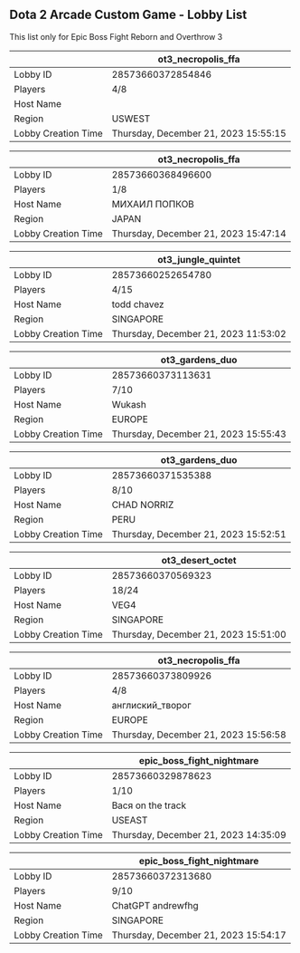 ## Dota 2 Arcade Custom Game - Lobby List

This list only for Epic Boss Fight Reborn and Overthrow 3

|  | ot3_necropolis_ffa |
| ------ | ------ |
| Lobby ID | 28573660372854846 |
| Players | 4/8 |
| Host Name | |NotTheTeacher| |
| Region | USWEST |
| Lobby Creation Time | Thursday, December 21, 2023 15:55:15 |


|  | ot3_necropolis_ffa |
| ------ | ------ |
| Lobby ID | 28573660368496600 |
| Players | 1/8 |
| Host Name | МИХАИЛ ПОПКОВ |
| Region | JAPAN |
| Lobby Creation Time | Thursday, December 21, 2023 15:47:14 |


|  | ot3_jungle_quintet |
| ------ | ------ |
| Lobby ID | 28573660252654780 |
| Players | 4/15 |
| Host Name | todd chavez |
| Region | SINGAPORE |
| Lobby Creation Time | Thursday, December 21, 2023 11:53:02 |


|  | ot3_gardens_duo |
| ------ | ------ |
| Lobby ID | 28573660373113631 |
| Players | 7/10 |
| Host Name | Wukash |
| Region | EUROPE |
| Lobby Creation Time | Thursday, December 21, 2023 15:55:43 |


|  | ot3_gardens_duo |
| ------ | ------ |
| Lobby ID | 28573660371535388 |
| Players | 8/10 |
| Host Name | CHAD NORRIZ |
| Region | PERU |
| Lobby Creation Time | Thursday, December 21, 2023 15:52:51 |


|  | ot3_desert_octet |
| ------ | ------ |
| Lobby ID | 28573660370569323 |
| Players | 18/24 |
| Host Name | VEG4 |
| Region | SINGAPORE |
| Lobby Creation Time | Thursday, December 21, 2023 15:51:00 |


|  | ot3_necropolis_ffa |
| ------ | ------ |
| Lobby ID | 28573660373809926 |
| Players | 4/8 |
| Host Name | англиский_творог |
| Region | EUROPE |
| Lobby Creation Time | Thursday, December 21, 2023 15:56:58 |


|  | epic_boss_fight_nightmare |
| ------ | ------ |
| Lobby ID | 28573660329878623 |
| Players | 1/10 |
| Host Name | Вася on the track |
| Region | USEAST |
| Lobby Creation Time | Thursday, December 21, 2023 14:35:09 |


|  | epic_boss_fight_nightmare |
| ------ | ------ |
| Lobby ID | 28573660372313680 |
| Players | 9/10 |
| Host Name | ChatGPT andrewfhg |
| Region | SINGAPORE |
| Lobby Creation Time | Thursday, December 21, 2023 15:54:17 |


